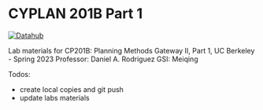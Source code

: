 # CYPLAN 201B Part 1 

[![Datahub](https://img.shields.io/badge/launch-datahub-blue)](https://datahub.berkeley.edu/hub/user-redirect/git-pull?repo=https%3A%2F%2Fgithub.com%2Fmeiqingli%2FCP201B-Spr23&urlpath=tree%2FCP201B-Spr23%2F&branch=main)

Lab materials for CP201B: Planning Methods Gateway II, Part 1, UC Berkeley - Spring 2023
Professor: Daniel A. Rodriguez
GSI: Meiqing

Todos:
- create local copies and git push
- update labs materials

